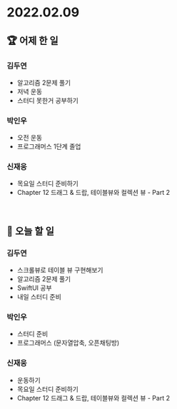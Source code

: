 # 2022.02.09

## 🏆 어제 한 일

### 김두연

- 알고리즘 2문제 풀기
- 저녁 운동
- 스터디 못한거 공부하기

### 박인우

- 오전 운동
- 프로그래머스 1단계 졸업

### 신재웅

- 목요일 스터디 준비하기
- Chapter 12 드래그 & 드랍, 테이블뷰와 컬렉션 뷰 - Part 2

<br/>

## 🎯 오늘 할 일

### 김두연

- 스크롤뷰로 테이블 뷰 구현해보기
- 알고리즘 2문제 풀기
- SwiftUI 공부
- 내일 스터디 준비

### 박인우

- 스터디 준비
- 프로그래머스 (문자열압축, 오픈채팅방)

### 신재웅

- 운동하기
- 목요일 스터디 준비하기
- Chapter 12 드래그 & 드랍, 테이블뷰와 컬렉션 뷰 - Part 2
